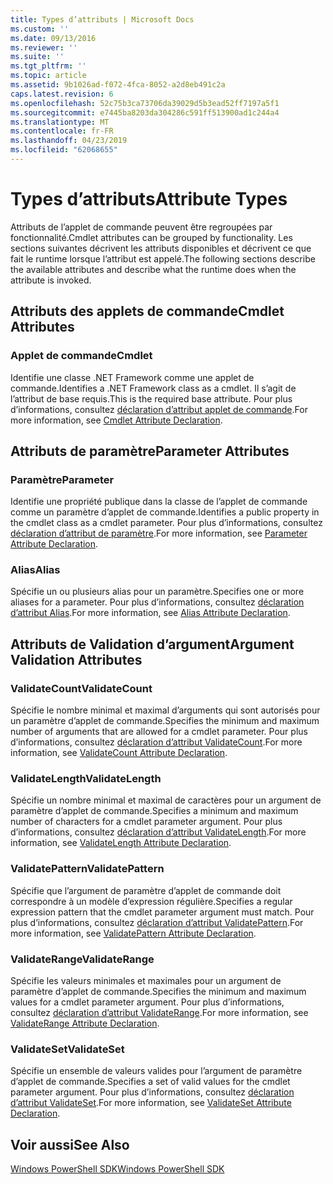 ```yaml
---
title: Types d’attributs | Microsoft Docs
ms.custom: ''
ms.date: 09/13/2016
ms.reviewer: ''
ms.suite: ''
ms.tgt_pltfrm: ''
ms.topic: article
ms.assetid: 9b1026ad-f072-4fca-8052-a2d8eb491c2a
caps.latest.revision: 6
ms.openlocfilehash: 52c75b3ca73706da39029d5b3ead52ff7197a5f1
ms.sourcegitcommit: e7445ba8203da304286c591ff513900ad1c244a4
ms.translationtype: MT
ms.contentlocale: fr-FR
ms.lasthandoff: 04/23/2019
ms.locfileid: "62068655"
---
```

# <a name="attribute-types"></a><span data-ttu-id="58dbd-102">Types d’attributs</span><span class="sxs-lookup"><span data-stu-id="58dbd-102">Attribute Types</span></span>

<span data-ttu-id="58dbd-103">Attributs de l’applet de commande peuvent être regroupées par fonctionnalité.</span><span class="sxs-lookup"><span data-stu-id="58dbd-103">Cmdlet attributes can be grouped by functionality.</span></span>
<span data-ttu-id="58dbd-104">Les sections suivantes décrivent les attributs disponibles et décrivent ce que fait le runtime lorsque l’attribut est appelé.</span><span class="sxs-lookup"><span data-stu-id="58dbd-104">The following sections describe the available attributes and describe what the runtime does when the attribute is invoked.</span></span>

## <a name="cmdlet-attributes"></a><span data-ttu-id="58dbd-105">Attributs des applets de commande</span><span class="sxs-lookup"><span data-stu-id="58dbd-105">Cmdlet Attributes</span></span>

### <a name="cmdlet"></a><span data-ttu-id="58dbd-106">Applet de commande</span><span class="sxs-lookup"><span data-stu-id="58dbd-106">Cmdlet</span></span>

<span data-ttu-id="58dbd-107">Identifie une classe .NET Framework comme une applet de commande.</span><span class="sxs-lookup"><span data-stu-id="58dbd-107">Identifies a .NET Framework class as a cmdlet.</span></span>
<span data-ttu-id="58dbd-108">Il s’agit de l’attribut de base requis.</span><span class="sxs-lookup"><span data-stu-id="58dbd-108">This is the required base attribute.</span></span>
<span data-ttu-id="58dbd-109">Pour plus d’informations, consultez [déclaration d’attribut applet de commande](./cmdlet-attribute-declaration.md).</span><span class="sxs-lookup"><span data-stu-id="58dbd-109">For more information, see [Cmdlet Attribute Declaration](./cmdlet-attribute-declaration.md).</span></span>

## <a name="parameter-attributes"></a><span data-ttu-id="58dbd-110">Attributs de paramètre</span><span class="sxs-lookup"><span data-stu-id="58dbd-110">Parameter Attributes</span></span>

### <a name="parameter"></a><span data-ttu-id="58dbd-111">Paramètre</span><span class="sxs-lookup"><span data-stu-id="58dbd-111">Parameter</span></span>

<span data-ttu-id="58dbd-112">Identifie une propriété publique dans la classe de l’applet de commande comme un paramètre d’applet de commande.</span><span class="sxs-lookup"><span data-stu-id="58dbd-112">Identifies a public property in the cmdlet class as a cmdlet parameter.</span></span>
<span data-ttu-id="58dbd-113">Pour plus d’informations, consultez [déclaration d’attribut de paramètre](./parameter-attribute-declaration.md).</span><span class="sxs-lookup"><span data-stu-id="58dbd-113">For more information, see [Parameter Attribute Declaration](./parameter-attribute-declaration.md).</span></span>

### <a name="alias"></a><span data-ttu-id="58dbd-114">Alias</span><span class="sxs-lookup"><span data-stu-id="58dbd-114">Alias</span></span>

<span data-ttu-id="58dbd-115">Spécifie un ou plusieurs alias pour un paramètre.</span><span class="sxs-lookup"><span data-stu-id="58dbd-115">Specifies one or more aliases for a parameter.</span></span>
<span data-ttu-id="58dbd-116">Pour plus d’informations, consultez [déclaration d’attribut Alias](./alias-attribute-declaration.md).</span><span class="sxs-lookup"><span data-stu-id="58dbd-116">For more information, see [Alias Attribute Declaration](./alias-attribute-declaration.md).</span></span>

## <a name="argument-validation-attributes"></a><span data-ttu-id="58dbd-117">Attributs de Validation d’argument</span><span class="sxs-lookup"><span data-stu-id="58dbd-117">Argument Validation Attributes</span></span>

### <a name="validatecount"></a><span data-ttu-id="58dbd-118">ValidateCount</span><span class="sxs-lookup"><span data-stu-id="58dbd-118">ValidateCount</span></span>

<span data-ttu-id="58dbd-119">Spécifie le nombre minimal et maximal d’arguments qui sont autorisés pour un paramètre d’applet de commande.</span><span class="sxs-lookup"><span data-stu-id="58dbd-119">Specifies the minimum and maximum number of arguments that are allowed for a cmdlet parameter.</span></span>
<span data-ttu-id="58dbd-120">Pour plus d’informations, consultez [déclaration d’attribut ValidateCount](./validatecount-attribute-declaration.md).</span><span class="sxs-lookup"><span data-stu-id="58dbd-120">For more information, see [ValidateCount Attribute Declaration](./validatecount-attribute-declaration.md).</span></span>

### <a name="validatelength"></a><span data-ttu-id="58dbd-121">ValidateLength</span><span class="sxs-lookup"><span data-stu-id="58dbd-121">ValidateLength</span></span>

<span data-ttu-id="58dbd-122">Spécifie un nombre minimal et maximal de caractères pour un argument de paramètre d’applet de commande.</span><span class="sxs-lookup"><span data-stu-id="58dbd-122">Specifies a minimum and maximum number of characters for a cmdlet parameter argument.</span></span>
<span data-ttu-id="58dbd-123">Pour plus d’informations, consultez [déclaration d’attribut ValidateLength](./validatelength-attribute-declaration.md).</span><span class="sxs-lookup"><span data-stu-id="58dbd-123">For more information, see [ValidateLength Attribute Declaration](./validatelength-attribute-declaration.md).</span></span>

### <a name="validatepattern"></a><span data-ttu-id="58dbd-124">ValidatePattern</span><span class="sxs-lookup"><span data-stu-id="58dbd-124">ValidatePattern</span></span>

<span data-ttu-id="58dbd-125">Spécifie que l’argument de paramètre d’applet de commande doit correspondre à un modèle d’expression régulière.</span><span class="sxs-lookup"><span data-stu-id="58dbd-125">Specifies a regular expression pattern that the cmdlet parameter argument must match.</span></span>
<span data-ttu-id="58dbd-126">Pour plus d’informations, consultez [déclaration d’attribut ValidatePattern](./validatepattern-attribute-declaration.md).</span><span class="sxs-lookup"><span data-stu-id="58dbd-126">For more information, see [ValidatePattern Attribute Declaration](./validatepattern-attribute-declaration.md).</span></span>

### <a name="validaterange"></a><span data-ttu-id="58dbd-127">ValidateRange</span><span class="sxs-lookup"><span data-stu-id="58dbd-127">ValidateRange</span></span>

<span data-ttu-id="58dbd-128">Spécifie les valeurs minimales et maximales pour un argument de paramètre d’applet de commande.</span><span class="sxs-lookup"><span data-stu-id="58dbd-128">Specifies the minimum and maximum values for a cmdlet parameter argument.</span></span>
<span data-ttu-id="58dbd-129">Pour plus d’informations, consultez [déclaration d’attribut ValidateRange](./validaterange-attribute-declaration.md).</span><span class="sxs-lookup"><span data-stu-id="58dbd-129">For more information, see [ValidateRange Attribute Declaration](./validaterange-attribute-declaration.md).</span></span>

### <a name="validateset"></a><span data-ttu-id="58dbd-130">ValidateSet</span><span class="sxs-lookup"><span data-stu-id="58dbd-130">ValidateSet</span></span>

<span data-ttu-id="58dbd-131">Spécifie un ensemble de valeurs valides pour l’argument de paramètre d’applet de commande.</span><span class="sxs-lookup"><span data-stu-id="58dbd-131">Specifies a set of valid values for the cmdlet parameter argument.</span></span>
<span data-ttu-id="58dbd-132">Pour plus d’informations, consultez [déclaration d’attribut ValidateSet](./validateset-attribute-declaration.md).</span><span class="sxs-lookup"><span data-stu-id="58dbd-132">For more information, see [ValidateSet Attribute Declaration](./validateset-attribute-declaration.md).</span></span>

## <a name="see-also"></a><span data-ttu-id="58dbd-133">Voir aussi</span><span class="sxs-lookup"><span data-stu-id="58dbd-133">See Also</span></span>

[<span data-ttu-id="58dbd-134">Windows PowerShell SDK</span><span class="sxs-lookup"><span data-stu-id="58dbd-134">Windows PowerShell SDK</span></span>](../windows-powershell-reference.md)
